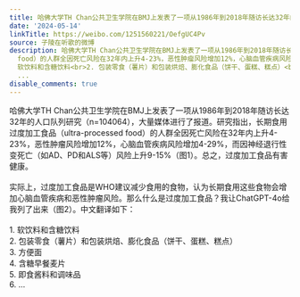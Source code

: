 ```yaml
---
title: 哈佛大学TH Chan公共卫生学院在BMJ上发表了一项从1986年到2018年随访长达32年的人口队列研究（n=104064），大量媒体进行了报道。研究指出，长期食用过度加工食品...
date: '2024-05-14'
linkTitle: https://weibo.com/1251560221/OefgUC4Pv
source: 子陵在听歌的微博
description: 哈佛大学TH Chan公共卫生学院在BMJ上发表了一项从1986年到2018年随访长达32年的人口队列研究（n=104064），大量媒体进行了报道。研究指出，长期食用过度加工食品（ultra-processed
  food）的人群全因死亡风险在32年内上升4-23%，恶性肿瘤风险增加12%，心脑血管疾病风险增加4-29%，而因神经退行性变死亡（如AD、PD和ALS等）风险上升9-15%（图1）。总之，过度加工食品有害健康。<br><br>实际上，过度加工食品是WHO建议减少食用的食物，认为长期食用这些食物会增加心脑血管疾病和恶性肿瘤风险。那么什么是过度加工食品？我让ChatGPT-4o给我列了出来（图2）。中文翻译如下：<br><br>1.
  软饮料和含糖饮料<br>2. 包装零食（薯片）和包装烘焙、膨化食品（饼干、蛋糕、糕点）<br>3. 方便面<br>4. 含糖早餐麦片<br>5. 即食酱料和调味品<br>6.
  ...
disable_comments: true
---
```

哈佛大学TH Chan公共卫生学院在BMJ上发表了一项从1986年到2018年随访长达32年的人口队列研究（n=104064），大量媒体进行了报道。研究指出，长期食用过度加工食品（ultra-processed food）的人群全因死亡风险在32年内上升4-23%，恶性肿瘤风险增加12%，心脑血管疾病风险增加4-29%，而因神经退行性变死亡（如AD、PD和ALS等）风险上升9-15%（图1）。总之，过度加工食品有害健康。<br><br>实际上，过度加工食品是WHO建议减少食用的食物，认为长期食用这些食物会增加心脑血管疾病和恶性肿瘤风险。那么什么是过度加工食品？我让ChatGPT-4o给我列了出来（图2）。中文翻译如下：<br><br>1. 软饮料和含糖饮料<br>2. 包装零食（薯片）和包装烘焙、膨化食品（饼干、蛋糕、糕点）<br>3. 方便面<br>4. 含糖早餐麦片<br>5. 即食酱料和调味品<br>6. ...